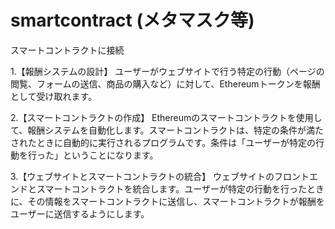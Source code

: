 # smartcontract (メタマスク等)
スマートコントラクトに接続

1.【報酬システムの設計】
ユーザーがウェブサイトで行う特定の行動（ページの閲覧、フォームの送信、商品の購入など）に対して、Ethereumトークンを報酬として受け取れます。

2.【スマートコントラクトの作成】
Ethereumのスマートコントラクトを使用して、報酬システムを自動化します。スマートコントラクトは、特定の条件が満たされたときに自動的に実行されるプログラムです。条件は「ユーザーが特定の行動を行った」ということになります。

3.【ウェブサイトとスマートコントラクトの統合】
ウェブサイトのフロントエンドとスマートコントラクトを統合します。ユーザーが特定の行動を行ったときに、その情報をスマートコントラクトに送信し、スマートコントラクトが報酬をユーザーに送信するようにします。
